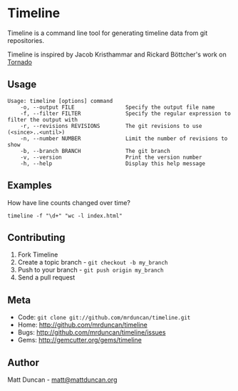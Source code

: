 Timeline
========

Timeline is a command line tool for generating timeline data from git
repositories.

Timeline is inspired by Jacob Kristhammar and Rickard Böttcher's work on
[Tornado][0]

Usage
-----

    Usage: timeline [options] command
        -o, --output FILE                Specify the output file name
        -f, --filter FILTER              Specify the regular expression to filter the output with
        -r, --revisions REVISIONS        The git revisions to use (<since>..<until>)
        -n, --number NUMBER              Limit the number of revisions to show
        -b, --branch BRANCH              The git branch
        -v, --version                    Print the version number
        -h, --help                       Display this help message

Examples
--------
How have line counts changed over time?

    timeline -f "\d+" "wc -l index.html"

Contributing
------------

1. Fork Timeline
2. Create a topic branch - `git checkout -b my_branch`
3. Push to your branch - `git push origin my_branch`
4. Send a pull request

Meta
----

* Code: `git clone git://github.com/mrduncan/timeline.git`
* Home: <http://github.com/mrduncan/timeline>
* Bugs: <http://github.com/mrduncan/timeline/issues>
* Gems: <http://gemcutter.org/gems/timeline>

Author
------

Matt Duncan - matt@mattduncan.org

[0]: http://groups.google.com/group/python-tornado/browse_thread/thread/94b45e815ac992ac
